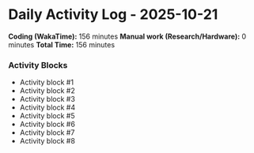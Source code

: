 # Daily Activity Log - 2025-10-21

**Coding (WakaTime):** 156 minutes
**Manual work (Research/Hardware):** 0 minutes
**Total Time:** 156 minutes

### Activity Blocks
- Activity block #1
- Activity block #2
- Activity block #3
- Activity block #4
- Activity block #5
- Activity block #6
- Activity block #7
- Activity block #8
